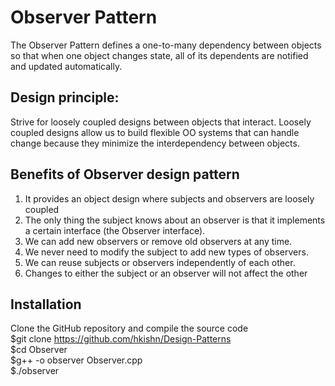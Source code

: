 # Observer Pattern
The Observer Pattern defines a one-to-many dependency between objects so that when one object changes state, 
all of its dependents are notified and updated automatically.

## Design principle:
Strive for loosely coupled designs between objects that interact.
Loosely coupled designs allow us to build flexible OO systems that can handle change because they minimize
the interdependency between objects.

## Benefits of Observer design pattern
1. It provides an object design where subjects and observers are loosely coupled
2. The only thing the subject knows about an observer is that it implements a certain interface (the Observer interface).
3. We can add new observers or remove old observers at any time.
4. We never need to modify the subject to add new types of observers.
5. We can reuse subjects or observers independently of each other.
6. Changes to either the subject or an observer will not affect the other

## Installation
Clone the GitHub repository and compile the source code<br />
$git clone https://github.com/hkishn/Design-Patterns<br />
$cd Observer<br />
$g++ -o observer Observer.cpp<br />
$./observer<br />


